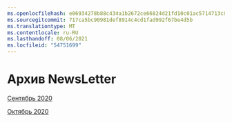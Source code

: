 ```yaml
---
ms.openlocfilehash: e06934278b88c434a1b2672ce66824d21fd10c01ac5714713c864f9181d85a47
ms.sourcegitcommit: 717ca5bc90981def8914c4cd1fad992f67be4d5b
ms.translationtype: MT
ms.contentlocale: ru-RU
ms.lasthandoff: 08/06/2021
ms.locfileid: "54751699"
---
```



# <a name="newsletter-archive"></a>Архив NewsLetter

[Сентябрь 2020](https://github.com/MicrosoftDocs/OfficeDocs-AppCompliance-pr/blob/master/Apps/docs/September%202020.md)

[Октябрь 2020](https://github.com/MicrosoftDocs/OfficeDocs-AppCompliance-pr/blob/master/Apps/docs/October%202020.md)
